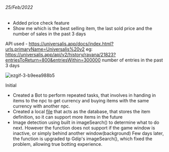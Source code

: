 ###### 25/Feb/2022
- Added price check feature
- Show me which is the best selling item, the last sold price and the number of sales in the past 3 days

API used - https://universalis.app/docs/index.html?urls.primaryName=Universalis%20v2
eg: https://universalis.app/api/v2/history/ravana/21823?entriesToReturn=800&entriesWithin=300000 number of entries in the past 3 days

![ezgif-3-b9eea988b5](https://github.com/teoshinjiat/FFXIV-Menu/assets/21898084/d8319ee6-6b55-4ebd-9f70-12adb9843008)

Initial
- Created a Bot to perform repeated tasks, that involves in handing in items to the npc to get currency and buying items with the same currency with another npc.
- Created a local <a href="https://github.com/teoshinjiat/FFXIV-Menu/blob/main/items.json">file</a> that acts as the database, that stores the item definition, so it can support more items in the future
- Image detection using built in imageSearch() to determine what to do next. However the function does not support if the game window is inactive, or simply behind another window(background)
Few days later, the function is upgraded tp Gdip's imageSearch(), which fixed the problem, allowing true botting experience.
